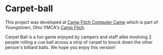 # Carpet-ball
This project was developed at [Camp Fitch Computer Camp](http://campcomputer.com) which is part of Youngstown, Ohio YMCA's [Camp Fitch](http://www.campfitchymca.org).

Carpet Ball is a fun game enjoyed by campers and staff alike involving 2 people rolling a cue ball across a strip of carpet to knock down the other person's billiard balls. We hope you enjoy this version!

